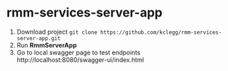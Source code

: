 # rmm-services-server-app

1. Download project ``git clone https://github.com/kclegg/rmm-services-server-app.git``
2. Run **RmmServerApp**
3. Go to local swagger page to test endpoints http://localhost:8080/swagger-ui/index.html